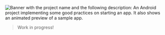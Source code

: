 <img src="" alt="Banner with the project name and the following description: An Android project implementing some good practices on starting an app. It also shows an animated preview of a sample app."/>

</br>

> Work in progress!
